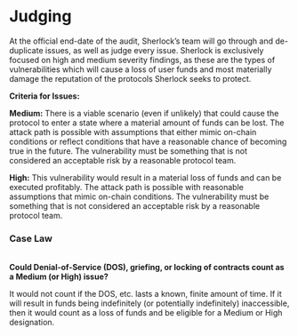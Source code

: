 # Judging

At the official end-date of the audit, Sherlock’s team will go through and de-duplicate issues, as well as judge every issue. Sherlock is exclusively focused on high and medium severity findings, as these are the types of vulnerabilities which will cause a loss of user funds and most materially damage the reputation of the protocols Sherlock seeks to protect.

**Criteria for Issues:**&#x20;

**Medium:** There is a viable scenario (even if unlikely) that could cause the protocol to enter a state where a material amount of funds can be lost. The attack path is possible with assumptions that either mimic on-chain conditions or reflect conditions that have a reasonable chance of becoming true in the future. The vulnerability must be something that is not considered an acceptable risk by a reasonable protocol team.&#x20;

**High:** This vulnerability would result in a material loss of funds and can be executed profitably. The attack path is possible with reasonable assumptions that mimic on-chain conditions. The vulnerability must be something that is not considered an acceptable risk by a reasonable protocol team.

### **Case Law**

\
**Could Denial-of-Service (DOS), griefing, or locking of contracts count as a Medium (or High) issue?**

It would not count if the DOS, etc. lasts a known, finite amount of time. If it will result in funds being indefinitely (or potentially indefinitely) inaccessible, then it would count as a loss of funds and be eligible for a Medium or High designation.&#x20;
